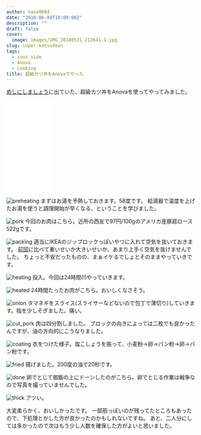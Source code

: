 ```yaml
---
author: nasa9084
date: "2018-06-04T10:00:00Z"
description: ""
draft: false
cover:
  image: images/IMG_20180531_212641-1.jpg
slug: super-katsudoon
tags:
  - sous vide
  - Anova
  - cooking
title: 超級カツ丼をAnovaでやった
---
```



[めしにしましょう](https://amzn.to/2J8onek)に出ていた、超級カツ丼をAnovaを使ってやってみました。
<iframe style="width:120px;height:240px;" marginwidth="0" marginheight="0" scrolling="no" frameborder="0" src="//rcm-fe.amazon-adsystem.com/e/cm?lt1=_blank&bc1=000000&IS2=1&bg1=FFFFFF&fc1=000000&lc1=0000FF&t=nasa9084-22&o=9&p=8&l=as4&m=amazon&f=ifr&ref=as_ss_li_til&asins=B01N8Q8DA7&linkId=acf882d00d695d1ad1796d9ee199c920"></iframe>

![preheating](images/IMG_20180530_211744.jpg)
まずはお湯を予熱しておきます。58度です。
給湯器で温度を上げたお湯を使うと調理開始が早くなる、ということを学びました。

![pork](images/IMG_20180530_211854.jpg)
今回のお肉はこちら。近所の西友で97円/100gのアメリカ産豚肩ロース522gです。

![packing](images/IMG_20180530_212656.jpg)
適当にIKEAのジップロックっぽいやつに入れて空気を抜いておきます。
[前回](/anova-hello-world/)に比べて重いせいか大きいせいか、あまり上手く空気を抜けませんでした。
ちょっと不安だったものの、まぁイケるでしょとそのままやっていきです。

![heating](images/IMG_20180530_212807.jpg)
投入。今回は24時間(!)やっていきます。

![heated](images/IMG_20180531_205323.jpg)
24時間たったお肉がこちら。おいしくなさそう。

![onion](images/IMG_20180531_202055.jpg)
タマネギをスライス(スライサーなどないので包丁で薄切り)していきます。指を少しそぎました。痛い。

![cut_pork](images/IMG_20180531_205431.jpg)
肉は四分割しました。
ブロックの向きによっては二枚でも良かったんですが、油の方向的にこうなりました。

![coating](images/IMG_20180531_210933.jpg)
衣をつけた様子。塩こしょうを振って、小麦粉→卵→パン粉→卵→パン粉です。

![fried](images/IMG_20180531_211840.jpg)
揚げました。200度の油で20秒です。

![done](images/IMG_20180531_212641.jpg)
卵でとじて御飯の上にドーンしたのがこちら。卵でとじる作業は戦争なので写真を撮っていませんでした。

![thick](images/IMG_20180531_213153.jpg)
アツい。

大変柔らかく、おいしかったです。
一部筋っぽいのが残ってたところもあったので、下処理とかした方が良かったのかもしれないですね。
あと、二人分にしては多かったので次はもう少し人数を確保した方がよいと思いました。

